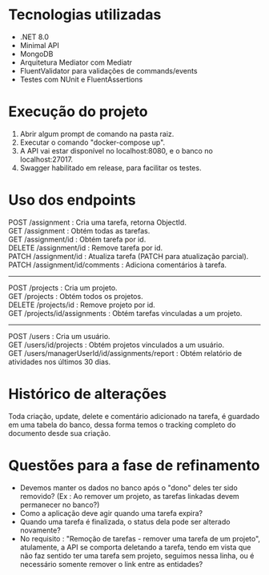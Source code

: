 # Tecnologias utilizadas

- .NET 8.0
- Minimal API
- MongoDB
- Arquitetura Mediator com Mediatr
- FluentValidator para validações de commands/events
- Testes com NUnit e FluentAssertions

# Execução do projeto

1. Abrir algum prompt de comando na pasta raiz.
2. Executar o comando "docker-compose up".
3. A API vai estar disponível no localhost:8080, e o banco no localhost:27017.
4. Swagger habilitado em release, para facilitar os testes.
 
# Uso dos endpoints 

POST /assignment : Cria uma tarefa, retorna ObjectId. \
GET /assignment : Obtém todas as tarefas. \
GET /assignment/id : Obtém tarefa por id. \
DELETE /assignment/id : Remove tarefa por id. \
PATCH /assignment/id : Atualiza tarefa (PATCH para atualização parcial). \
PATCH /assignment/id/comments : Adiciona comentários à tarefa. 
___
POST /projects : Cria um projeto.  
GET /projects : Obtém todos os projetos. \
DELETE /projects/id : Remove projeto por id. \
GET /projects/id/assignments : Obtém tarefas vinculadas a um projeto. 

___
POST /users : Cria um usuário.\
GET /users/id/projects : Obtém projetos vinculados a um usuário.\
GET /users/managerUserId/id/assignments/report : Obtém relatório de atividades nos últimos 30 dias.

# Histórico de alterações

Toda criação, update, delete e comentário adicionado na tarefa, é guardado em uma tabela do banco, dessa forma temos o tracking completo do documento desde sua criação.

# Questões para a fase de refinamento

- Devemos manter os dados no banco após o "dono" deles ter sido removido? (Ex : Ao remover um projeto, as tarefas linkadas devem permanecer no banco?)
- Como a aplicação deve agir quando uma tarefa expira?
- Quando uma tarefa é finalizada, o status dela pode ser alterado novamente?
- No requisito : "Remoção de tarefas - remover uma tarefa de um projeto", atulamente, a API se comporta deletando a tarefa, tendo em vista que não faz sentido ter uma tarefa sem projeto, seguimos nessa linha, ou é necessário somente remover o link entre as entidades?
 
